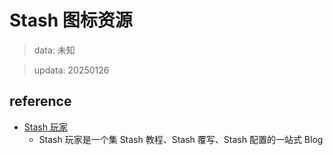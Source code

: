# Stash 图标资源
> data: 未知

> updata: 20250126

## reference
- [Stash 玩家](https://clashios.app/)
	- Stash 玩家是一个集 Stash 教程、Stash 覆写、Stash 配置的一站式 Blog

